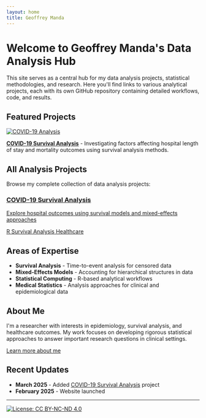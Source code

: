 ```yaml
---
layout: home
title: Geoffrey Manda
---
```


# Welcome to Geoffrey Manda's Data Analysis Hub

This site serves as a central hub for my data analysis projects, statistical methodologies, and research. Here you'll find links to various analytical projects, each with its own GitHub repository containing detailed workflows, code, and results.

## Featured Projects

[![COVID-19 Analysis](assets/images/covid-analysis-thumbnail.jpg)](https://github.com/GeoffreyManda/covid-survival-analysis)

[**COVID-19 Survival Analysis**](https://github.com/GeoffreyManda/covid-survival-analysis) - Investigating factors affecting hospital length of stay and mortality outcomes using survival analysis methods.

## All Analysis Projects

Browse my complete collection of data analysis projects:

<div class="projects-grid">
    <div class="project-card">
        <a href="https://github.com/GeoffreyManda/covid-survival-analysis">
            <h3>COVID-19 Survival Analysis</h3>
            <p>Explore hospital outcomes using survival models and mixed-effects approaches</p>
            <span class="tag">R</span>
            <span class="tag">Survival Analysis</span>
            <span class="tag">Healthcare</span>
        </a>
    </div>
    <!-- More project cards will be added as you create them -->
</div>

## Areas of Expertise

- **Survival Analysis** - Time-to-event analysis for censored data
- **Mixed-Effects Models** - Accounting for hierarchical structures in data
- **Statistical Computing** - R-based analytical workflows
- **Medical Statistics** - Analysis approaches for clinical and epidemiological data

## About Me

I'm a researcher with interests in epidemiology, survival analysis, and healthcare outcomes. My work focuses on developing rigorous statistical approaches to answer important research questions in clinical settings.

[Learn more about me](about/)

## Recent Updates

- **March 2025** - Added [COVID-19 Survival Analysis](https://github.com/GeoffreyManda/covid-survival-analysis) project
- **February 2025** - Website launched

---

[![License: CC BY-NC-ND 4.0](https://img.shields.io/badge/License-CC%20BY--NC--ND%204.0-lightgrey.svg)](https://creativecommons.org/licenses/by-nc-nd/4.0/)
